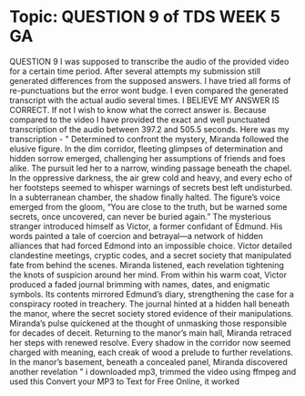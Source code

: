 # Topic: QUESTION 9 of TDS WEEK 5 GA

QUESTION 9
I was supposed to transcribe the audio of the provided video for a certain time period. After several attempts my submission still generated differences from the supposed answers. I have tried all forms of re-punctuations but the error wont budge. I even compared the generated transcript with the actual audio several times. I BELIEVE MY ANSWER IS CORRECT. If not I wish to know what the correct answer is. Because compared to the video I have provided the exact and well punctuated transcription of the audio between 397.2 and 505.5 seconds.
Here was my transcription - " Determined to confront the mystery, Miranda followed the elusive figure. In the dim corridor, fleeting glimpses of determination and hidden sorrow emerged, challenging her assumptions of friends and foes alike. The pursuit led her to a narrow, winding passage beneath the chapel. In the oppressive darkness, the air grew cold and heavy, and every echo of her footsteps seemed to whisper warnings of secrets best left undisturbed.
In a subterranean chamber, the shadow finally halted. The figure’s voice emerged from the gloom, “You are close to the truth, but be warned some secrets, once uncovered, can never be buried again.”
The mysterious stranger introduced himself as Victor, a former confidant of Edmund. His words painted a tale of coercion and betrayal—a network of hidden alliances that had forced Edmond into an impossible choice.
Victor detailed clandestine meetings, cryptic codes, and a secret society that manipulated fate from behind the scenes. Miranda listened, each revelation tightening the knots of suspicion around her mind.
From within his warm coat, Victor produced a faded journal brimming with names, dates, and enigmatic symbols. Its contents mirrored Edmund’s diary, strengthening the case for a conspiracy rooted in treachery. The journal hinted at a hidden hall beneath the manor, where the secret society stored evidence of their manipulations.
Miranda’s pulse quickened at the thought of unmasking those responsible for decades of deceit. Returning to the manor’s main hall, Miranda retraced her steps with renewed resolve. Every shadow in the corridor now seemed charged with meaning, each creak of wood a prelude to further revelations. In the manor’s basement, beneath a concealed panel, Miranda discovered another revelation "
i downloaded mp3, trimmed the video using ffmpeg  and used this
Convert your MP3 to Text for Free Online, it worked
